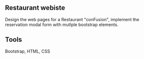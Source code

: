 ## Restaurant webiste
Design the web pages for a Restaurant "conFusion", implement the reservation modal form with mutlple bootstrap elements.

## Tools
Bootstrap, HTML, CSS
